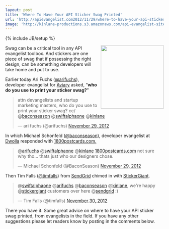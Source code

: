 ```yaml
---
layout: post
title: 'Where To Have Your API Sticker Swag Printed'
url: 'http://apievangelist.com2012/11/29/where-to-have-your-api-sticker-swag-printed/'
image: 'http://kinlane-productions.s3.amazonaws.com/api-evangelist-site/blog/apigee-i-love-apis.jpg'
---
```

{% include JB/setup %}
<p>
     <img src="https://s3.amazonaws.com/kinlane-productions/api-evangelist/apigee-i-love-apis.jpg"  width="200" align="right" />
</p>
<p>
     Swag can be a critical tool in any API evangelist toolbox. And stickers are one piece of swag that if possessing the right design, can be something developers will take home and put to use.
</p>
<p>
     Earlier today Ari Fuchs (<a href="https://twitter.com/arifuchs">@arifuchs</a>), developer evangelist for <a href="http://www.aviary.com/">Aviary</a> asked, “<strong>who do you use to print your sticker swag?</strong>”
</p>
<blockquote >
     <p>
          attn devangelists and startup marketing masters, who do you use to print your sticker swag? cc/ @<a href="https://twitter.com/baconseason">baconseason</a> @<a href="https://twitter.com/swiftalphaone">swiftalphaone</a> @<a href="https://twitter.com/kinlane">kinlane</a>
     </p>— ari fuchs (@arifuchs) <a href="https://twitter.com/arifuchs/status/274242489379086336">November 29, 2012</a>
</blockquote>
<p>
     In which Michael Schonfeld (<a href="https://twitter.com/BaconSeason">@baconseason</a>), developer evangelist at <a href="https://www.dwolla.com/">Dwolla</a> responded with <a href="http://www.1800postcards.com/" target="_blank">1800postcards.com<!--?a-->.</a>
</p>
<p>
     <a href="http://www.1800postcards.com/" target="_blank"></a>
</p>
<blockquote >
     <p>
          @<a href="https://twitter.com/arifuchs">arifuchs</a> @<a href="https://twitter.com/swiftalphaone">swiftalphaone</a> @<a href="https://twitter.com/kinlane">kinlane</a> <a title="http://www.1800postcards.com/" href="http://t.co/rrQt2OUy">1800postcards.com</a> not sure why tho… thats just who our designers chose.
     </p>— Michael Schonfeld (@BaconSeason) <a href="https://twitter.com/BaconSeason/status/274249714256457728">November 29, 2012</a>
</blockquote>
<p>
     Then Tim Falls (<a href="https://twitter.com/timfalls">@timfalls</a>) from <a href="http://sendgrid.com/">SendGrid</a> chimed in with <a href="http://www.stickergiant.com/" target="_blank">StickerGiant</a>.
</p>
<blockquote >
     <p>
          @<a href="https://twitter.com/swiftalphaone">swiftalphaone</a> @<a href="https://twitter.com/arifuchs">arifuchs</a> @<a href="https://twitter.com/baconseason">baconseason</a> @<a href="https://twitter.com/kinlane">kinlane</a>, we're happy @<a href="https://twitter.com/stickergiant">stickergiant</a> customers over here @<a href="https://twitter.com/sendgrid">sendgrid</a> :)
     </p>— Tim Falls (@timfalls) <a href="https://twitter.com/timfalls/status/274391900734234625">November 30, 2012</a>
</blockquote>
<p>
     There you have it. Some great advice on where to have your API sticker swag printed, from evangelists in the field. If you have any other suggestions please let readers know by posting in the comments below.
</p>
